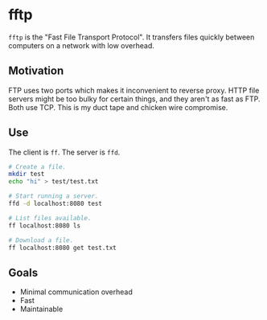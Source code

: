 # fftp

`fftp` is the "Fast File Transport Protocol". It transfers files quickly between
computers on a network with low overhead.

## Motivation

FTP uses two ports which makes it inconvenient to reverse proxy. HTTP file servers
might be too bulky for certain things, and they aren't as fast as FTP. Both use TCP.
This is my duct tape and chicken wire compromise.

## Use

The client is `ff`. The server is `ffd`.

```sh
# Create a file.
mkdir test
echo "hi" > test/test.txt

# Start running a server.
ffd -d localhost:8080 test

# List files available.
ff localhost:8080 ls

# Download a file.
ff localhost:8080 get test.txt
```

## Goals
* Minimal communication overhead
* Fast
* Maintainable
